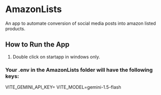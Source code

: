 # AmazonLists
An app to automate conversion of social media posts into amazon listed products.

## How to Run the App
1. Double click on startapp in windows only.

### Your .env in the AmazonLists folder will have the following keys: 
VITE_GEMINI_API_KEY=
VITE_MODEL=gemini-1.5-flash